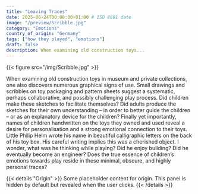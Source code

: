 ```yaml
---
title: "Leaving Traces"
date: 2025-06-24T00:00:00+01:00 # ISO 8601 date
image: "/preview/Scribble.jpg"
category: "Emotions"
country_of_origin: "Germany"
tags: ["how they played", "emotions"]
draft: false
description: When examining old construction toys...
---
```


{{< figure src="/img/Scribble.jpg"  >}}

When examining old construction toys in museum and private collections, one also discovers numerous graphical signs of use. Small drawings and scribbles on toy packaging and pattern sheets suggest a systematic, perhaps collaborative, and possibly challenging play process. Did children make these sketches to facilitate themselves? Did adults produce the sketches for their own understanding – in order to better guide the children – or as an explanatory device for the children? Finally yet importantly, names of children handwritten on the toys they owned and used reveal a desire for personalisation and a strong emotional connection to their toys. Little Philip Helm wrote his name in beautiful calligraphic letters on the back of his toy box. His careful writing implies this was a cherished object. I wonder, what was he thinking while playing? Did he enjoy building? Did he eventually become an engineer? Does the true essence of children’s emotions towards play reside in these minimal, obscure, and highly personal traces?


{{< details "Origin" >}}
Some placeholder content for origin. This panel is hidden by default but revealed when the user clicks.
{{< /details >}}

